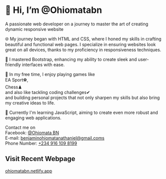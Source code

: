 <body>
 <div>
 <h1 style="fontsize:20px;">👋 Hi, I’m @Ohiomatabn</h1>
 <p>A passionate web developer on a journey to master the art of creating dynamic responsive website</p>
 
<p>🌐 My journey began with HTML and CSS, where I honed my skills in crafting beautiful and functional web pages. I specialize in ensuring websites look great on all devices, thanks to my proficiency in responsiveness techniques.</p>
<p>📘 I mastered Bootstrap, enhancing my ability to create sleek and user-friendly interfaces with ease.</p>
<p>🌟 In my free time, I enjoy playing games like<br> EA Sport⚽,<br> Chess♟<br> and also like tackling coding challenges✔<br> and building personal projects that not only sharpen my skills but also bring my creative ideas to life.</p>
<p>🚀 Currently I'm learning JavaScript, aiming to create even more robust and engaging web applications.</p>
<p>Contact me on <br>
Facebook: <a href="https://web.facebook.com/Ohiomatabn/"><i class="fa-brands fa-facebook-f fa-3x"></i>@Ohiomata BN</a><br>
E-mail: <a href="mailto:benjaminohiomatanathaniel@gmail.com">benjaminohiomatanathaniel@gmail.coms</a><br>
Phone Number: <a href="tel:+234-916-109-8199">+234 916 109 8199</a></p>

<h2>Visit Recent Webpage</h2>
<a href="https://ohiomatabn.netlify.app/">ohiomatabn.netlify.app</a>
</body>
</div>

<!---
Ohiomatabn/Ohiomatabn is a ✨ special ✨ repository because its `README.md` (this file) appears on your GitHub profile.
You can click the Preview link to take a look at your changes.
--->
